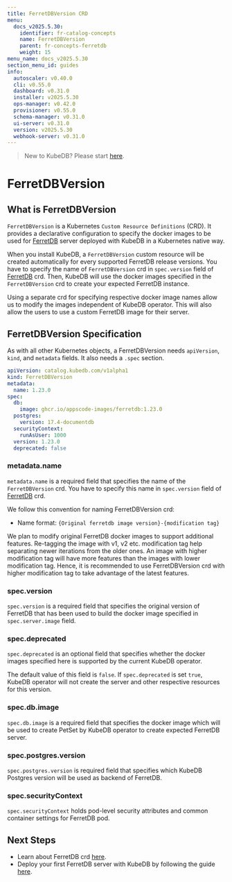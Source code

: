 ```yaml
---
title: FerretDBVersion CRD
menu:
  docs_v2025.5.30:
    identifier: fr-catalog-concepts
    name: FerretDBVersion
    parent: fr-concepts-ferretdb
    weight: 15
menu_name: docs_v2025.5.30
section_menu_id: guides
info:
  autoscaler: v0.40.0
  cli: v0.55.0
  dashboard: v0.31.0
  installer: v2025.5.30
  ops-manager: v0.42.0
  provisioner: v0.55.0
  schema-manager: v0.31.0
  ui-server: v0.31.0
  version: v2025.5.30
  webhook-server: v0.31.0
---
```


> New to KubeDB? Please start [here](/docs/v2025.5.30/README).

# FerretDBVersion

## What is FerretDBVersion

`FerretDBVersion` is a Kubernetes `Custom Resource Definitions` (CRD). It provides a declarative configuration to specify the docker images to be used for [FerretDB](https://ferretdb.com/) server deployed with KubeDB in a Kubernetes native way.

When you install KubeDB, a `FerretDBVersion` custom resource will be created automatically for every supported FerretDB release versions. You have to specify the name of `FerretDBVersion` crd in `spec.version` field of [FerretDB](/docs/v2025.5.30/guides/ferretdb/concepts/ferretdb) crd. Then, KubeDB will use the docker images specified in the `FerretDBVersion` crd to create your expected FerretDB instance.

Using a separate crd for specifying respective docker image names allow us to modify the images independent of KubeDB operator. This will also allow the users to use a custom FerretDB image for their server.

## FerretDBVersion Specification

As with all other Kubernetes objects, a FerretDBVersion needs `apiVersion`, `kind`, and `metadata` fields. It also needs a `.spec` section.

```yaml
apiVersion: catalog.kubedb.com/v1alpha1
kind: FerretDBVersion
metadata:
  name: 1.23.0
spec:
  db:
    image: ghcr.io/appscode-images/ferretdb:1.23.0
  postgres:
    version: 17.4-documentdb    
  securityContext:
    runAsUser: 1000
  version: 1.23.0
  deprecated: false
```

### metadata.name

`metadata.name` is a required field that specifies the name of the `FerretDBVersion` crd. You have to specify this name in `spec.version` field of [FerretDB](/docs/v2025.5.30/guides/ferretdb/concepts/ferretdb) crd.

We follow this convention for naming FerretDBVersion crd:

- Name format: `{Original ferretdb image version}-{modification tag}`

We plan to modify original FerretDB docker images to support additional features. Re-tagging the image with v1, v2 etc. modification tag help separating newer iterations from the older ones. An image with higher modification tag will have more features than the images with lower modification tag. Hence, it is recommended to use FerretDBVersion crd with higher modification tag to take advantage of the latest features.

### spec.version

`spec.version` is a required field that specifies the original version of FerretDB that has been used to build the docker image specified in `spec.server.image` field.

### spec.deprecated

`spec.deprecated` is an optional field that specifies whether the docker images specified here is supported by the current KubeDB operator.

The default value of this field is `false`. If `spec.deprecated` is set `true`, KubeDB operator will not create the server and other respective resources for this version.

### spec.db.image

`spec.db.image` is a required field that specifies the docker image which will be used to create PetSet by KubeDB operator to create expected FerretDB server.

### spec.postgres.version

`spec.postgres.version` is required field that specifies which KubeDB Postgres version will be used as backend of FerretDB.

### spec.securityContext

`spec.securityContext` holds pod-level security attributes and common container settings for FerretDB pod.

## Next Steps

- Learn about FerretDB crd [here](/docs/v2025.5.30/guides/ferretdb/concepts/catalog).
- Deploy your first FerretDB server with KubeDB by following the guide [here](/docs/v2025.5.30/guides/ferretdb/quickstart/quickstart).